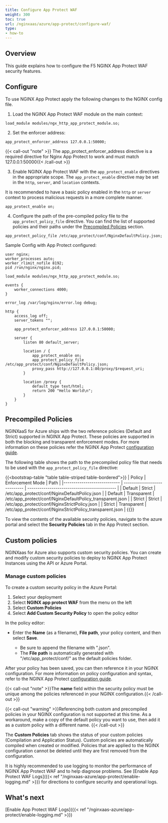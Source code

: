 ```yaml
---
title: Configure App Protect WAF
weight: 300
toc: true
url: /nginxaas/azure/app-protect/configure-waf/
type:
- how-to
---
```


## Overview

This guide explains how to configure the F5 NGINX App Protect WAF security features.

## Configure

To use NGINX App Protect apply the following changes to the NGINX config file.

1. Load the NGINX App Protect WAF module on the main context:

```nginx
load_module modules/ngx_http_app_protect_module.so;
```

2. Set the enforcer address:

```nginx
app_protect_enforcer_address 127.0.0.1:50000;
```

{{< call-out "note" >}} The app_protect_enforcer_address directive is a required directive for Nginx App Protect to work and must match 127.0.0.1:50000{{< /call-out >}}


3. Enable NGINX App Protect WAF with the `app_protect_enable` directives in the appropriate scope. The `app_protect_enable` directive may be set in the `http`, `server`, and `location` contexts.

It is recommended to have a basic policy enabled in the `http` or `server` context to process malicious requests in a more complete manner.

```nginx
app_protect_enable on;
```

4. Configure the path of the pre-compiled policy file to the `app_protect_policy_file` directive. You can find the list of supported policies and their paths under the [Precompiled Policies](#precompiled-policies) section.

```nginx
app_protect_policy_file /etc/app_protect/conf/NginxDefaultPolicy.json;
```

Sample Config with App Protect configured:

```nginx
user nginx;
worker_processes auto;
worker_rlimit_nofile 8192;
pid /run/nginx/nginx.pid;

load_module modules/ngx_http_app_protect_module.so;

events {
    worker_connections 4000;
}

error_log /var/log/nginx/error.log debug;

http {
    access_log off;
    server_tokens "";

    app_protect_enforcer_address 127.0.0.1:50000;

    server {
        listen 80 default_server;

        location / {
            app_protect_enable on;
            app_protect_policy_file /etc/app_protect/conf/NginxDefaultPolicy.json;
            proxy_pass http://127.0.0.1:80/proxy/$request_uri;
        }

        location /proxy {
            default_type text/html;
            return 200 "Hello World\n";
        }
    }
}
```

## Precompiled Policies

NGINXaaS for Azure ships with the two reference policies (Default and Strict) supported in NGINX App Protect. These policies are supported in both the blocking and transparent enforcement modes.
For more information on these policies refer the NGINX App Protect [configuration guide](https://docs.nginx.com/nginx-app-protect-waf/v5/configuration-guide/configuration/).

The following table shows the path to the precompiled policy file that needs to be used with the `app_protect_policy_file` directive:

{{<bootstrap-table "table table-striped table-bordered">}}
  | Policy                      | Enforcement Mode             | Path                                         |
  |---------------------------- | ---------------------------- | -------------------------------------------- |
  | Default                     | Strict                       | /etc/app_protect/conf/NginxDefaultPolicy.json |
  | Default                     | Transparent                  | /etc/app_protect/conf/NginxDefaultPolicy_transparent.json |
  | Strict                      | Strict                       | /etc/app_protect/conf/NginxStrictPolicy.json |
  | Strict                      | Transparent                  | /etc/app_protect/conf/NginxStrictPolicy_transparent.json |
{{</bootstrap-table>}}

To view the contents of the available security policies, navigate to the azure portal and select the **Security Policies** tab in the App Protect section.

## Custom policies

NGINXaas for Azure also supports custom security policies. You can create and modify custom security policies to deploy to NGINX App Protect Instances using the API or Azure Portal.

### Manage custom policies

To create a custom security policy in the Azure Portal:

1. Select your deployment
2. Select **NGINX app protect WAF** from the menu on the left
3. Select **Custom Policies**
4. Select **Add Custom Security Policy** to open the policy editor

In the policy editor:

- Enter the **Name** (as a filename), **File path**, your policy content, and then select **Save**. 

    - Be sure to append the filename with ".json". 
    - The **File path** is automatically generated with "/etc/app_protect/conf/" as the default policies folder.

After your policy has been saved, you can then reference it in your NGINX configuration. For more information on policy configuration and syntax, refer to the NGINX App Protect [configuration guide](https://docs.nginx.com/nginx-app-protect-waf/v5/configuration-guide/configuration/).

{{< call-out "note" >}}The **name** field within the security policy must be unique among the policies referenced in your NGINX configuration.{{< /call-out >}}

{{< call-out "warning" >}}Referencing both custom and precompiled policies in your NGINX configuration is not supported at this time. 
As a workaround, make a copy of the default policy you want to use, then add it as a custom policy with a different name.
{{< /call-out >}}

The **Custom Policies** tab shows the status of your custom policies (Compilation and Application Status). Custom policies are automatically compiled when created or modified. Policies that are applied to the NGINX configuration cannot be deleted until they are first removed from the configuration. 

It is highly recommended to use logging to monitor the performance of NGINX App Protect WAF and to help diagnose problems. See [Enable App Protect WAF Logs]({{< ref "/nginxaas-azure/app-protect/enable-logging.md" >}}) for directions to configure security and operational logs.

## What's next

[Enable App Protect WAF Logs]({{< ref "/nginxaas-azure/app-protect/enable-logging.md" >}})